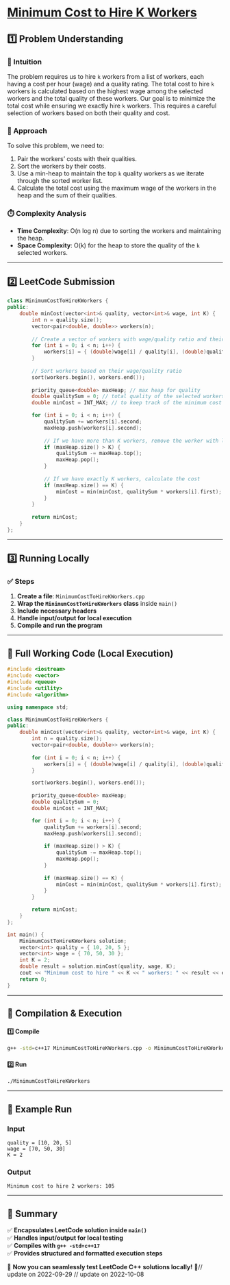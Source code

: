 # **[Minimum Cost to Hire K Workers](https://leetcode.com/problems/minimum-cost-to-hire-k-workers/description/)**  

## **1️⃣ Problem Understanding**  
### **📌 Intuition**  
The problem requires us to hire `k` workers from a list of workers, each having a cost per hour (wage) and a quality rating. The total cost to hire `k` workers is calculated based on the highest wage among the selected workers and the total quality of these workers. Our goal is to minimize the total cost while ensuring we exactly hire `k` workers. This requires a careful selection of workers based on both their quality and cost.

### **🚀 Approach**  
To solve this problem, we need to:
1. Pair the workers’ costs with their qualities.
2. Sort the workers by their costs.
3. Use a min-heap to maintain the top `k` quality workers as we iterate through the sorted worker list.
4. Calculate the total cost using the maximum wage of the workers in the heap and the sum of their qualities.

### **⏱️ Complexity Analysis**  
- **Time Complexity**: O(n log n) due to sorting the workers and maintaining the heap.
- **Space Complexity**: O(k) for the heap to store the quality of the `k` selected workers.

---  

## **2️⃣ LeetCode Submission**  
```cpp
class MinimumCostToHireKWorkers {
public:
    double minCost(vector<int>& quality, vector<int>& wage, int K) {
        int n = quality.size();
        vector<pair<double, double>> workers(n);
        
        // Create a vector of workers with wage/quality ratio and their qualities
        for (int i = 0; i < n; i++) {
            workers[i] = { (double)wage[i] / quality[i], (double)quality[i] };
        }
        
        // Sort workers based on their wage/quality ratio
        sort(workers.begin(), workers.end());
        
        priority_queue<double> maxHeap; // max heap for quality
        double qualitySum = 0; // total quality of the selected workers
        double minCost = INT_MAX; // to keep track of the minimum cost

        for (int i = 0; i < n; i++) {
            qualitySum += workers[i].second;
            maxHeap.push(workers[i].second);
            
            // If we have more than K workers, remove the worker with largest quality from the heap
            if (maxHeap.size() > K) {
                qualitySum -= maxHeap.top();
                maxHeap.pop();
            }
            
            // If we have exactly K workers, calculate the cost
            if (maxHeap.size() == K) {
                minCost = min(minCost, qualitySum * workers[i].first);
            }
        }
        
        return minCost;
    }
};  
```  

---  

## **3️⃣ Running Locally**  
### **✅ Steps**  
1. **Create a file**: `MinimumCostToHireKWorkers.cpp`  
2. **Wrap the `MinimumCostToHireKWorkers` class** inside `main()`  
3. **Include necessary headers**  
4. **Handle input/output for local execution**  
5. **Compile and run the program**  

---  

## **📝 Full Working Code (Local Execution)**  
```cpp
#include <iostream>
#include <vector>
#include <queue>
#include <utility>
#include <algorithm>

using namespace std;

class MinimumCostToHireKWorkers {
public:
    double minCost(vector<int>& quality, vector<int>& wage, int K) {
        int n = quality.size();
        vector<pair<double, double>> workers(n);
        
        for (int i = 0; i < n; i++) {
            workers[i] = { (double)wage[i] / quality[i], (double)quality[i] };
        }

        sort(workers.begin(), workers.end());
        
        priority_queue<double> maxHeap; 
        double qualitySum = 0; 
        double minCost = INT_MAX; 

        for (int i = 0; i < n; i++) {
            qualitySum += workers[i].second;
            maxHeap.push(workers[i].second);
            
            if (maxHeap.size() > K) {
                qualitySum -= maxHeap.top();
                maxHeap.pop();
            }
            
            if (maxHeap.size() == K) {
                minCost = min(minCost, qualitySum * workers[i].first);
            }
        }

        return minCost;
    }
};

int main() {
    MinimumCostToHireKWorkers solution;
    vector<int> quality = { 10, 20, 5 };
    vector<int> wage = { 70, 50, 30 };
    int K = 2;
    double result = solution.minCost(quality, wage, K);
    cout << "Minimum cost to hire " << K << " workers: " << result << endl;
    return 0;
}  
```  

---  

## **🔧 Compilation & Execution**  
#### **1️⃣ Compile**  
```bash
g++ -std=c++17 MinimumCostToHireKWorkers.cpp -o MinimumCostToHireKWorkers
```  

#### **2️⃣ Run**  
```bash
./MinimumCostToHireKWorkers
```  

---  

## **🎯 Example Run**  
### **Input**  
```
quality = [10, 20, 5]
wage = [70, 50, 30]
K = 2
```  
### **Output**  
```
Minimum cost to hire 2 workers: 105
```  

---  

## **📌 Summary**  
✅ **Encapsulates LeetCode solution inside `main()`**  
✅ **Handles input/output for local testing**  
✅ **Compiles with `g++ -std=c++17`**  
✅ **Provides structured and formatted execution steps**  

🚀 **Now you can seamlessly test LeetCode C++ solutions locally!** 🚀// update on 2022-09-29
// update on 2022-10-08
